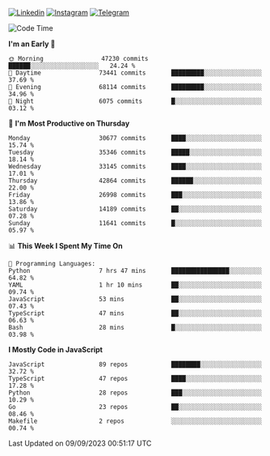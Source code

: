 [![Linkedin](https://img.shields.io/badge/-Archie-blue?style=flat-square&labelColor=gray&logo=Linkedin&logoColor=white&link=https://www.linkedin.com/in/archisdi)](https://www.linkedin.com/in/archisdi)
[![Instagram](https://img.shields.io/badge/-@archisdi-orange?style=flat-square&labelColor=gray&logo=Instagram&logoColor=white&link=https://www.instagram.com/archisdi)](https://www.instagram.com/archisdi)
[![Telegram](https://img.shields.io/badge/-aai-informational?style=flat-square&labelColor=gray&logo=telegram&logoColor=white&link=https://t.me/archisdi)](https://t.me/archisdi)

<!--START_SECTION:waka-->
![Code Time](http://img.shields.io/badge/Code%20Time-2%2C388%20hrs%2028%20mins-blue)

**I'm an Early 🐤** 

```text
🌞 Morning                47230 commits       ██████░░░░░░░░░░░░░░░░░░░   24.24 % 
🌆 Daytime                73441 commits       █████████░░░░░░░░░░░░░░░░   37.69 % 
🌃 Evening                68114 commits       █████████░░░░░░░░░░░░░░░░   34.96 % 
🌙 Night                  6075 commits        █░░░░░░░░░░░░░░░░░░░░░░░░   03.12 % 
```
📅 **I'm Most Productive on Thursday** 

```text
Monday                   30677 commits       ████░░░░░░░░░░░░░░░░░░░░░   15.74 % 
Tuesday                  35346 commits       █████░░░░░░░░░░░░░░░░░░░░   18.14 % 
Wednesday                33145 commits       ████░░░░░░░░░░░░░░░░░░░░░   17.01 % 
Thursday                 42864 commits       ██████░░░░░░░░░░░░░░░░░░░   22.00 % 
Friday                   26998 commits       ███░░░░░░░░░░░░░░░░░░░░░░   13.86 % 
Saturday                 14189 commits       ██░░░░░░░░░░░░░░░░░░░░░░░   07.28 % 
Sunday                   11641 commits       █░░░░░░░░░░░░░░░░░░░░░░░░   05.97 % 
```


📊 **This Week I Spent My Time On** 

```text
💬 Programming Languages: 
Python                   7 hrs 47 mins       ████████████████░░░░░░░░░   64.82 % 
YAML                     1 hr 10 mins        ██░░░░░░░░░░░░░░░░░░░░░░░   09.74 % 
JavaScript               53 mins             ██░░░░░░░░░░░░░░░░░░░░░░░   07.43 % 
TypeScript               47 mins             ██░░░░░░░░░░░░░░░░░░░░░░░   06.63 % 
Bash                     28 mins             █░░░░░░░░░░░░░░░░░░░░░░░░   03.98 % 
```

**I Mostly Code in JavaScript** 

```text
JavaScript               89 repos            ████████░░░░░░░░░░░░░░░░░   32.72 % 
TypeScript               47 repos            ████░░░░░░░░░░░░░░░░░░░░░   17.28 % 
Python                   28 repos            ███░░░░░░░░░░░░░░░░░░░░░░   10.29 % 
Go                       23 repos            ██░░░░░░░░░░░░░░░░░░░░░░░   08.46 % 
Makefile                 2 repos             ░░░░░░░░░░░░░░░░░░░░░░░░░   00.74 % 
```




 Last Updated on 09/09/2023 00:51:17 UTC
<!--END_SECTION:waka-->
